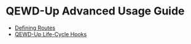 # QEWD-Up Advanced Usage Guide

- [Defining Routes](https://github.com/robtweed/qewd/blob/master/up/docs/Routes.md)
- [QEWD-Up Life-Cycle Hooks](https://github.com/robtweed/qewd/blob/master/up/docs/Life_Cycle_Events.md)
